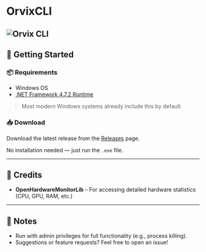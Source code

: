 # OrvixCLI
![Orvix CLI](https://imgur.com/a/M0jALXA)
---

## 🚀 Getting Started

### 📦 Requirements
- Windows OS
- [.NET Framework 4.7.2 Runtime](https://dotnet.microsoft.com/en-us/download/dotnet-framework/net472)

> Most modern Windows systems already include this by default.

### 📥 Download
Download the latest release from the [Releases](https://github.com/mahmoodnotfound/OrvixCLI/releases) page.

No installation needed — just run the `.exe` file.

---

## 🙏 Credits

- **OpenHardwareMonitorLib** – For accessing detailed hardware statistics (CPU, GPU, RAM, etc.)

---

## 💬 Notes

- Run with admin privileges for full functionality (e.g., process killing).
- Suggestions or feature requests? Feel free to open an issue!
